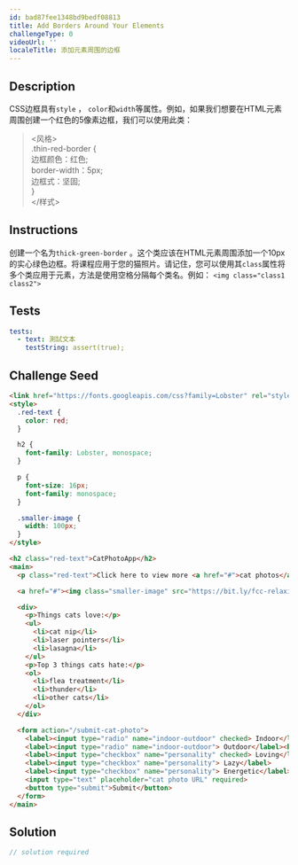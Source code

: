 ```yaml
---
id: bad87fee1348bd9bedf08813
title: Add Borders Around Your Elements
challengeType: 0
videoUrl: ''
localeTitle: 添加元素周围的边框
---
```


## Description
<section id="description"> CSS边框具有<code>style</code> ， <code>color</code>和<code>width</code>等属性。例如，如果我们想要在HTML元素周围创建一个红色的5像素边框，我们可以使用此类： <blockquote> &lt;风格&gt; <br> .thin-red-border { <br>边框颜色：红色; <br> border-width：5px; <br>边框式：坚固; <br> } <br> &lt;/样式&gt; </blockquote></section>

## Instructions
<section id="instructions">创建一个名为<code>thick-green-border</code> 。这个类应该在HTML元素周围添加一个10px的实心绿色边框。将课程应用于您的猫照片。请记住，您可以使用其<code>class</code>属性将多个类应用于元素，方法是使用空格分隔每个类名。例如： <code>&lt;img class=&quot;class1 class2&quot;&gt;</code> </section>

## Tests
<section id='tests'>

```yml
tests:
  - text: 測試文本
    testString: assert(true);

```

</section>

## Challenge Seed
<section id='challengeSeed'>

<div id='html-seed'>

```html
<link href="https://fonts.googleapis.com/css?family=Lobster" rel="stylesheet" type="text/css">
<style>
  .red-text {
    color: red;
  }

  h2 {
    font-family: Lobster, monospace;
  }

  p {
    font-size: 16px;
    font-family: monospace;
  }

  .smaller-image {
    width: 100px;
  }
</style>

<h2 class="red-text">CatPhotoApp</h2>
<main>
  <p class="red-text">Click here to view more <a href="#">cat photos</a>.</p>

  <a href="#"><img class="smaller-image" src="https://bit.ly/fcc-relaxing-cat" alt="A cute orange cat lying on its back."></a>

  <div>
    <p>Things cats love:</p>
    <ul>
      <li>cat nip</li>
      <li>laser pointers</li>
      <li>lasagna</li>
    </ul>
    <p>Top 3 things cats hate:</p>
    <ol>
      <li>flea treatment</li>
      <li>thunder</li>
      <li>other cats</li>
    </ol>
  </div>

  <form action="/submit-cat-photo">
    <label><input type="radio" name="indoor-outdoor" checked> Indoor</label>
    <label><input type="radio" name="indoor-outdoor"> Outdoor</label><br>
    <label><input type="checkbox" name="personality" checked> Loving</label>
    <label><input type="checkbox" name="personality"> Lazy</label>
    <label><input type="checkbox" name="personality"> Energetic</label><br>
    <input type="text" placeholder="cat photo URL" required>
    <button type="submit">Submit</button>
  </form>
</main>

```

</div>



</section>

## Solution
<section id='solution'>

```js
// solution required
```
</section>
